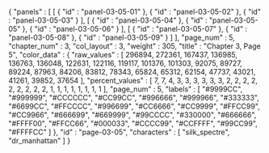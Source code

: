 {
  "panels" : [
    [
      {
        "id" : "panel-03-05-01"
      },
      {
        "id" : "panel-03-05-02"
      },
      {
        "id" : "panel-03-05-03"
      }
    ],
    [
      {
        "id" : "panel-03-05-04"
      },
      {
        "id" : "panel-03-05-05"
      },
      {
        "id" : "panel-03-05-06"
      }
    ],
    [
      {
        "id" : "panel-03-05-07"
      },
      {
        "id" : "panel-03-05-08"
      },
      {
        "id" : "panel-03-05-09"
      }
    ]
  ],
  "page_num" : 5,
  "chapter_num" : 3,
  "col_layout" : 3,
  "weight" : 305,
  "title" : "Chapter 3, Page 5",
  "color_data" : {
    "raw_values" : [
      296894,
      272361,
      167437,
      136985,
      136763,
      136048,
      122631,
      122116,
      119117,
      101376,
      101303,
      92075,
      89727,
      89224,
      87963,
      84206,
      83812,
      78343,
      65824,
      65312,
      62154,
      47737,
      43021,
      41261,
      39852,
      37654
    ],
    "percent_values" : [
      7,
      7,
      4,
      3,
      3,
      3,
      3,
      3,
      3,
      2,
      2,
      2,
      2,
      2,
      2,
      2,
      2,
      2,
      1,
      1,
      1,
      1,
      1,
      1,
      1,
      1
    ],
    "page_num" : 5,
    "labels" : [
      "#9999CC",
      "#999999",
      "#CCCCCC",
      "#CC99CC",
      "#996666",
      "#999966",
      "#333333",
      "#6699CC",
      "#FFCCCC",
      "#996699",
      "#CC6666",
      "#CC9999",
      "#FFCC99",
      "#CC9966",
      "#666699",
      "#669999",
      "#99CCCC",
      "#330000",
      "#666666",
      "#FFFF00",
      "#FFCC66",
      "#000033",
      "#CCCC99",
      "#CCFFFF",
      "#99CC99",
      "#FFFFCC"
    ]
  },
  "id" : "page-03-05",
  "characters" : [
    "silk_spectre",
    "dr_manhattan"
  ]
}
